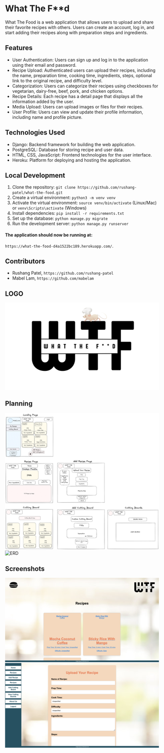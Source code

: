 # What The F**d

What The Food is a web application that allows users to upload and share their favorite recipes with others. Users can create an account, log in, and start adding their recipes along with preparation steps and ingredients.

## Features

- User Authentication: Users can sign up and log in to the application using their email and password.
- Recipe Upload: Authenticated users can upload their recipes, including the name, preparation time, cooking time, ingredients, steps, optional link to the original recipe, and difficulty level.
- Categorization: Users can categorize their recipes using checkboxes for vegetarian, dairy-free, beef, pork, and chicken options.
- Recipe Details: Each recipe has a detail page that displays all the information added by the user.
- Media Upload: Users can upload images or files for their recipes.
- User Profile: Users can view and update their profile information, including name and profile picture.

## Technologies Used

- Django: Backend framework for building the web application.
- PostgreSQL: Database for storing recipe and user data.
- HTML, CSS, JavaScript: Frontend technologies for the user interface.
- Heroku: Platform for deploying and hosting the application.

## Local Development

1. Clone the repository: `git clone https://github.com/rushang-patel/what-the-food.git`
2. Create a virtual environment: `python3 -m venv venv`
3. Activate the virtual environment: `source venv/bin/activate` (Linux/Mac) or `venv\Scripts\activate` (Windows)
4. Install dependencies: `pip install -r requirements.txt`
5. Set up the database: `python manage.py migrate`
6. Run the development server: `python manage.py runserver`

#### The application should now be running at: 
`https://what-the-food-d4a1522bc189.herokuapp.com/`.

## Contributors

- Rushang Patel, `https://github.com/rushang-patel`
- Mabel Lam, `https://github.com/mabelam`

## LOGO

![What The Food Logo](https://github.com/rushang-patel/what-the-food/raw/main/main_app/static/readme_images/WTF_LOGO.png)

## Planning

![Excalidraw Image](https://github.com/rushang-patel/what-the-food/blob/main/main_app/static/readme_images/WhatTheF%20d_excalidraw%20(1).png)
![ERD](https://github.com/rushang-patel/what-the-food/blob/main/main_app/static/readme_images/)

## Screenshots

![Recipe Image](https://github.com/rushang-patel/what-the-food/raw/main/main_app/static/readme_images/Recipes.png)
![Recipe Form](https://github.com/rushang-patel/what-the-food/raw/main/main_app/static/readme_images/Recipeform.png)

